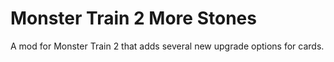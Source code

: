 # Monster Train 2 More Stones

A mod for Monster Train 2 that adds several new upgrade options for cards.